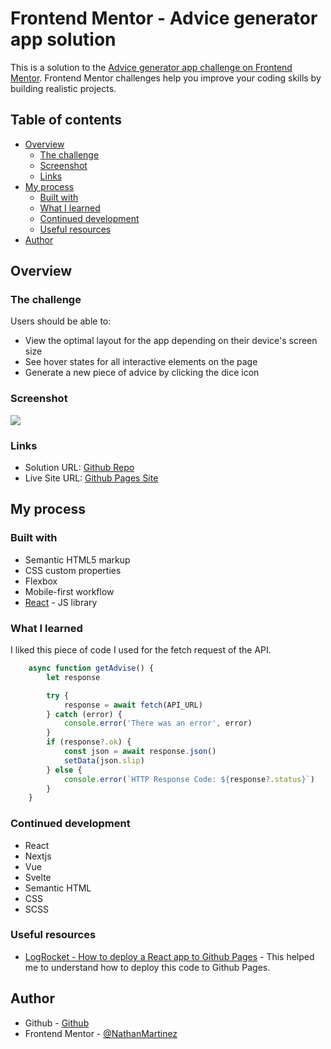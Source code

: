 # Frontend Mentor - Advice generator app solution

This is a solution to the [Advice generator app challenge on Frontend Mentor](https://www.frontendmentor.io/challenges/advice-generator-app-QdUG-13db). Frontend Mentor challenges help you improve your coding skills by building realistic projects.

## Table of contents

- [Overview](#overview)
  - [The challenge](#the-challenge)
  - [Screenshot](#screenshot)
  - [Links](#links)
- [My process](#my-process)
  - [Built with](#built-with)
  - [What I learned](#what-i-learned)
  - [Continued development](#continued-development)
  - [Useful resources](#useful-resources)
- [Author](#author)

## Overview

### The challenge

Users should be able to:

- View the optimal layout for the app depending on their device's screen size
- See hover states for all interactive elements on the page
- Generate a new piece of advice by clicking the dice icon

### Screenshot

![](./screenshot.jpg)

### Links

- Solution URL: [Github Repo](https://your-solution-url.com)
- Live Site URL: [Github Pages Site](https://your-live-site-url.com)

## My process

### Built with

- Semantic HTML5 markup
- CSS custom properties
- Flexbox
- Mobile-first workflow
- [React](https://reactjs.org/) - JS library

### What I learned

I liked this piece of code I used for the fetch request of the API.

```js
	async function getAdvise() {
		let response

		try {
			response = await fetch(API_URL)
		} catch (error) {
			console.error('There was an error', error)
		}
		if (response?.ok) {
			const json = await response.json()
			setData(json.slip)
		} else {
			console.error(`HTTP Response Code: ${response?.status}`)
		}
	}
```

### Continued development

- React
- Nextjs
- Vue
- Svelte
- Semantic HTML
- CSS
- SCSS

### Useful resources

- [LogRocket - How to deploy a React app to Github Pages](https://blog.logrocket.com/deploying-react-apps-github-pages/) - This helped me to understand how to deploy this code to Github Pages.

## Author

- Github - [Github](https://github.com/NathanMartinez)
- Frontend Mentor - [@NathanMartinez](https://www.frontendmentor.io/profile/NathanMartinez)
